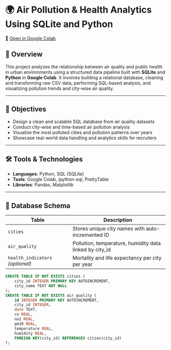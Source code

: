 # 🌍 Air Pollution & Health Analytics Using SQLite and Python  
🔗 [Open in Google Colab](https://colab.research.google.com/drive/11PSL0qJv6Snq4LiU4qAVSfvCpa89Z5pl?usp=sharing)

## 📌 Overview
This project analyzes the relationship between air quality and public health in urban environments using a structured data pipeline built with **SQLite** and **Python** in **Google Colab**. It involves building a relational database, cleaning and transforming raw CSV data, performing SQL-based analysis, and visualizing pollution trends and city-wise air quality.

---

## 🎯 Objectives
- Design a clean and scalable SQL database from air quality datasets
- Conduct city-wise and time-based air pollution analysis
- Visualize the most polluted cities and pollution patterns over years
- Showcase real-world data handling and analytics skills for recruiters

---

## 🛠️ Tools & Technologies
- **Languages**: Python, SQL (SQLite)
- **Tools**: Google Colab, ipython-sql, PrettyTable
- **Libraries**: Pandas, Matplotlib

---

## 🧱 Database Schema

| Table              | Description                                                  |
|-------------------|--------------------------------------------------------------|
| `cities`          | Stores unique city names with auto-incremented ID            |
| `air_quality`     | Pollution, temperature, humidity data linked by city_id      |
| `health_indicators` *(optional)* | Mortality and life expectancy per city per year |

```sql
CREATE TABLE IF NOT EXISTS cities (
    city_id INTEGER PRIMARY KEY AUTOINCREMENT,
    city_name TEXT NOT NULL
);
CREATE TABLE IF NOT EXISTS air_quality (
    id INTEGER PRIMARY KEY AUTOINCREMENT,
    city_id INTEGER,
    date TEXT,
    co REAL,
    no2 REAL,
    pm10 REAL,
    temperature REAL,
    humidity REAL,
    FOREIGN KEY(city_id) REFERENCES cities(city_id)
);
